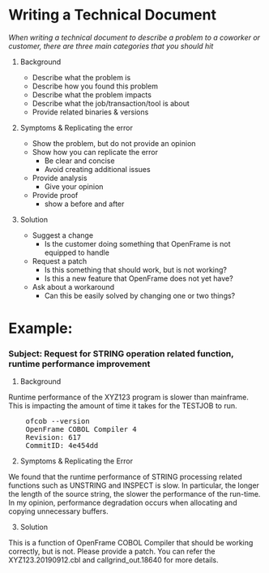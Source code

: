 # Writing a Technical Document

_When writing a technical document to describe a problem to a coworker or customer, there are three main categories that you should hit_

1. Background
	
	- Describe what the problem is
	- Describe how you found this problem
	- Describe what the problem impacts
	- Describe what the job/transaction/tool is about
	- Provide related binaries & versions

2. Symptoms & Replicating the error

	- Show the problem, but do not provide an opinion
	- Show how you can replicate the error
		- Be clear and concise
		- Avoid creating additional issues
	- Provide analysis
		- Give your opinion
	- Provide proof
		- show a before and after

3. Solution

	- Suggest a change
		- Is the customer doing something that OpenFrame is not equipped to handle
	- Request a patch
		- Is this something that should work, but is not working?
		- Is this a new feature that OpenFrame does not yet have?
	- Ask about a workaround
		- Can this be easily solved by changing one or two things?

# Example:

### Subject: Request for STRING operation related function, runtime performance improvement

1. Background

Runtime performance of the XYZ123 program is slower than mainframe. This is impacting the amount of time it takes for the TESTJOB to run. 

<pre>
	ofcob --version
	OpenFrame COBOL Compiler 4
	Revision: 617
	CommitID: 4e454dd
</pre>

2. Symptoms & Replicating the Error

We found that the runtime performance of STRING processing related functions such as UNSTRING and INSPECT is slow. In particular, the longer the length of the source string, the slower the performance of the run-time. In my opinion, performance degradation occurs when allocating and copying unnecessary buffers.

3. Solution

This is a function of OpenFrame COBOL Compiler that should be working correctly, but is not. Please provide a patch.
You can refer the XYZ123.20190912.cbl and callgrind_out.18640 for more details.

